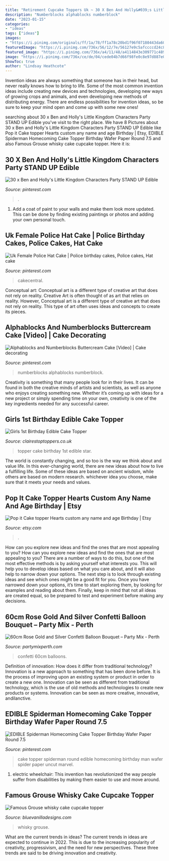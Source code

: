 ```yaml
---
title: "Retirement Cupcake Toppers Uk ~ 30 X Ben And Holly&#039;s Little Kingdom Characters Party Stand Up Edible"
description: "Numberblocks alphablocks numberblock"
date: "2023-01-15"
categories:
- "ideas"
tags: ["ideas"]
images:
- "https://i.pinimg.com/originals/ff/1a/78/ff1a78c20bd1f96f07180443da60d7de.jpg"
featuredImage: "https://i.pinimg.com/736x/56/12/7e/56127e9c5afccccd24c87f74beaee940.jpg"
featured_image: "https://i.pinimg.com/736x/a4/11/48/a4114843e309771c489007f307a9c147.jpg"
image: "https://i.pinimg.com/736x/ce/de/04/cede04b7d66f98fe0c8e97d887e0d7e3.jpg"
ShowToc: true
author: "Lindsay Heathcote"
---
```



Invention ideas are always something that someone has in their head, but never really knows how to bring to life. Some of the most common invention ideas include creating new devices and technologies, developing new ways of growing crops and animals, and even developing new methods of distributing energy. There are endless possibilities for invention ideas, so be sure to keep your mind open and come up with some new ones!

	

		
searching about 30 x Ben and Holly&#039;s Little Kingdom Characters Party STAND UP Edible you've visit to the right place. We have 8 Pictures about 30 x Ben and Holly&#039;s Little Kingdom Characters Party STAND UP Edible like Pop it Cake topper Hearts custom any name and age Birthday | Etsy, EDIBLE Spiderman Homecoming Cake Topper Birthday Wafer Paper Round 7.5 and also Famous Grouse whisky cake cupcake topper. Here it is:
		
    
## 30 X Ben And Holly&#039;s Little Kingdom Characters Party STAND UP Edible

<img loading=lazy src="https://i.pinimg.com/736x/a4/11/48/a4114843e309771c489007f307a9c147.jpg" onerror="this.onerror=null;this.src='https://tse1.mm.bing.net/th?id=OIP.-Cfhjk77Bb1CikUkuMJaHAHaKT&amp;pid=15.1';" alt="30 x Ben and Holly&#039;s Little Kingdom Characters Party STAND UP Edible">

_Source: pinterest.com_

>. 

	

1. Add a coat of paint to your walls and make them look more updated. This can be done by finding existing paintings or photos and adding your own personal touch. 

    
## Uk Female Police Hat Cake | Police Birthday Cakes, Police Cakes, Hat Cake

<img loading=lazy src="https://i.pinimg.com/originals/ff/1a/78/ff1a78c20bd1f96f07180443da60d7de.jpg" onerror="this.onerror=null;this.src='https://tse3.mm.bing.net/th?id=OIP.NJBxwAVHou6utG_vQdD8MQHaJ4&amp;pid=15.1';" alt="Uk Female Police Hat Cake | Police birthday cakes, Police cakes, Hat cake">

_Source: pinterest.com_

>cakecentral. 

	

Conceptual art: Conceptual art is a different type of creative art that does not rely on reality.
Creative Art is often thought of as art that relies on reality. However, Conceptual art is a different type of creative art that does not rely on reality. This type of art often uses ideas and concepts to create its pieces.

    
## Alphablocks And Numberblocks Buttercream Cake [Video] | Cake Decorating

<img loading=lazy src="https://i.pinimg.com/736x/ce/de/04/cede04b7d66f98fe0c8e97d887e0d7e3.jpg" onerror="this.onerror=null;this.src='https://tse4.mm.bing.net/th?id=OIP.gAxmyrQhRUF_zh8jlnrKvwHaNK&amp;pid=15.1';" alt="Alphablocks and Numberblocks Buttercream Cake [Video] | Cake decorating">

_Source: pinterest.com_

>numberblocks alphablocks numberblock. 

	

Creativity is something that many people look for in their lives. It can be found in both the creative minds of artists and scientists, as well as anyone who enjoys creating something new. Whether it’s coming up with ideas for a new project or simply spending time on your own, creativity is one of the key ingredients needed for any successful career.

    
## Girls 1st Birthday Edible Cake Topper

<img loading=lazy src="https://14.cdn.ekm.net/ekmps/shops/clairestoppers/images/girls-1st-birthday-edible-cake-topper-991-p.jpg?w=748&amp;h=1000&amp;v=1" onerror="this.onerror=null;this.src='https://tse1.mm.bing.net/th?id=OIP.IEEcuWB1x8dEaQgKWcmSrgHaJ5&amp;pid=15.1';" alt="Girls 1st Birthday Edible Cake Topper">

_Source: clairestoptoppers.co.uk_

>topper cake birthday 1st edible star. 

	

The world is constantly changing, and so too is the way we think about and value life. In this ever-changing world, there are new ideas about how to live a fulfilling life. Some of these ideas are based on ancient wisdom, while others are based on modern research. whichever idea you choose, make sure that it meets your needs and values.

    
## Pop It Cake Topper Hearts Custom Any Name And Age Birthday | Etsy

<img loading=lazy src="https://i.etsystatic.com/17679741/r/il/e17d2e/3206329554/il_1140xN.3206329554_ll4e.jpg" onerror="this.onerror=null;this.src='https://tse4.mm.bing.net/th?id=OIP.hZzTIvdXotPQQpH6vsGREAHaKe&amp;pid=15.1';" alt="Pop it Cake topper Hearts custom any name and age Birthday | Etsy">

_Source: etsy.com_

>. 

	

How can you explore new ideas and find the ones that are most appealing to you?
How can you explore new ideas and find the ones that are most appealing to you? There are a number of ways to do this, but one of the most effective methods is by asking yourself what interests you. This will help you to develop ideas based on what you care about, and it will also help to narrow down your options. The next step is to look through existing ideas and see which ones might be a good fit for you. Once you have narrowed down your options, it’s time to start exploring them, by looking for examples and reading about them. Finally, keep in mind that not all ideas are created equal, so be prepared to test and experiment before making any decisions.

    
## 60cm Rose Gold And Silver Confetti Balloon Bouquet – Party Mix - Perth

<img loading=lazy src="http://cdn.shopify.com/s/files/1/0103/4977/2900/products/20181118_102446_1200x1200.jpg?v=1551516430" onerror="this.onerror=null;this.src='https://tse2.mm.bing.net/th?id=OIP.MdILL18rwoT1a6hRyTlizwHaJ4&amp;pid=15.1';" alt="60cm Rose Gold and Silver Confetti Balloon Bouquet – Party Mix - Perth">

_Source: partymixperth.com_

>confetti 60cm balloons. 

	

Definition of innovation: How does it differ from traditional technology?
Innovation is a new approach to something that has been done before. It is the process of improving upon an existing system or product in order to create a new one. Innovation can be seen as different from traditional technology, which is the use of old methods and technologies to create new products or systems. Innovation can be seen as more creative, innovative, andilanctive.

    
## EDIBLE Spiderman Homecoming Cake Topper Birthday Wafer Paper Round 7.5

<img loading=lazy src="https://i.pinimg.com/736x/56/12/7e/56127e9c5afccccd24c87f74beaee940.jpg" onerror="this.onerror=null;this.src='https://tse4.mm.bing.net/th?id=OIP.fwusIgJ510B5GAxjsU1bVQHaHa&amp;pid=15.1';" alt="EDIBLE Spiderman Homecoming Cake Topper Birthday Wafer Paper Round 7.5">

_Source: pinterest.com_

>cake topper spiderman round edible homecoming birthday man wafer spider paper uncut marvel. 

	

1) electric wheelchair: This invention has revolutionized the way people suffer from disabilities by making them easier to use and move around.

    
## Famous Grouse Whisky Cake Cupcake Topper

<img loading=lazy src="https://www.bluevanilladesigns.com/uploads/2/7/3/6/27364225/s428168735887464601_p160_i11_w640.jpeg" onerror="this.onerror=null;this.src='https://tse1.mm.bing.net/th?id=OIP.vN9PwtiTyyzobDNrB1F2ngHaJ-&amp;pid=15.1';" alt="Famous Grouse whisky cake cupcake topper">

_Source: bluevanilladesigns.com_

>whisky grouse. 

	

What are the current trends in ideas?
The current trends in ideas are expected to continue in 2022. This is due to the increasing popularity of creativity, progressivism, and the need for new perspectives. These three trends are said to be driving innovation and creativity.

